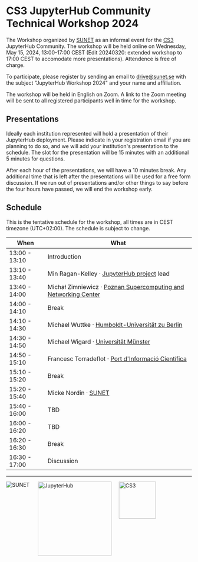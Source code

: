 # CS3 JupyterHub Community Technical Workshop 2024

The Workshop organized by [SUNET](https://sunet.se) as an informal event for the [CS3](https://www.cs3community.org/) JupyterHub Community.
The workshop will be held online on Wednesday, May 15, 2024, 13:00-17:00 CEST (Edit 20240320: extended workshop to 17:00 CEST to accomodate more presentations). Attendence is free of charge.

To participate, please register by sending an email to [drive@sunet.se](mailto:drive@sunet.se) with the subject "JupyterHub Workshop 2024" and your name and affiliation.

The workshop will be held in English on Zoom. A link to the Zoom meeting will be sent to all registered participants well in time for the workshop.

## Presentations

Ideally each institution represented will hold a presentation of their JupyterHub deployment.
Please indicate in your registration email if you are planning to do so, and we will add your institution's presentation to the schedule.
The slot for the presentation will be 15 minutes with an additional 5 minutes for questions.

After each hour of the presentations, we will have a 10 minutes break. Any additional time that is left after the presentations will be used for a free form discussion.
If we run out of presentations and/or other things to say before the four hours have passed, we will end the workshop early.

## Schedule

This is the tentative schedule for the workshop, all times are in CEST timezone (UTC+02:00). The schedule is subject to change.

| When | What |
| --- | --- |
| 13:00 - 13:10 | Introduction |
| 13:10 - 13:40 | Min Ragan-Kelley · [JupyterHub project](https://jupyter.org/hub) lead |
| 13:40 - 14:00 | Michał Zimniewicz · [Poznan Supercomputing and Networking Center](https://psnc.pl/) |
| 14:00 - 14:10 | Break |
| 14:10 - 14:30 | Michael Wuttke · [Humboldt-Universität zu Berlin](https://www.hu-berlin.de/en) |
| 14:30 - 14:50 | Michael Wigard · [Universität Münster](https://www.uni-muenster.de/en) |
| 14:50 - 15:10 | Francesc Torradeflot · [Port d'Informació Científica](https://www.pic.es/) |
| 15:10 - 15:20 | Break |
| 15:20 - 15:40 | Micke Nordin · [SUNET](https://sunet.se/en) |
| 15:40 - 16:00 | TBD |
| 16:00 - 16:20 | TBD |
| 16:20 - 16:30 | Break |
| 16:30 - 17:00 | Discussion |
---
<img src="/assets/sunet.svg" alt="SUNET" style="vertical-align: text-top;hight: 100px;" align="left"/>&nbsp;&nbsp;&nbsp;&nbsp;&nbsp;<img src="/assets/hublogo.svg" alt="JupyterHub" style="vertical-align: text-top;width: 200px;" align="middle"/>&nbsp;&nbsp;&nbsp;&nbsp;&nbsp;<img src="/assets/cs3-logo.png" alt="CS3" style="vertical-align: text-top; height:100px;" align="middle"/>
